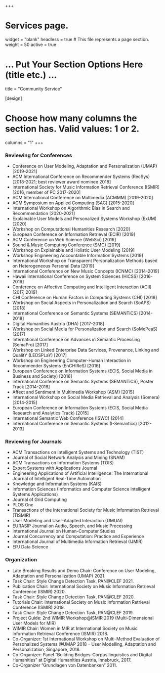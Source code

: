 +++
# Services page.
widget = "blank"
headless = true  # This file represents a page section.
weight = 50
active = true

# ... Put Your Section Options Here (title etc.) ...
title = "Community Service"

[design]
  # Choose how many columns the section has. Valid values: 1 or 2.
  columns = "1"
+++

### Reviewing for Conferences

* Conference on User Modeling, Adaptation and Personalization (UMAP) [2019-2021]
* ACM International Conference on Recommender Systems (RecSys) [2018-2021; best reviewer award nominee 2018]
* International Society for Music Information Retrieval Conference (ISMIR) [2016, member of PC 2017-2020]
* ACM International Conference on Multimedia (ACMMM) [2019-2020]
* ACM Symposium on Applied Computing (SAC) [2015-2020]
* International Workshop on Algorithmic Bias in Search and Recommendation [2020-2021]
* Explainable User Models and Personalized Systems Workshop (ExUM) [2020]
* Workshop on Computational Humanities Research [2020]
* European Conference on Information Retrieval (ECIR) [2019]
* ACM Conference on Web Science (WebSci) [2019]
* Sound & Music Computing Conference (SMC) [2019]
* Workshop on Explainable and Holistic User Modeling [2019]
* Workshop Engineering Accountable Information Systems [2019]
* International Workshop on Transparent Personalization Methods based on Heterogeneous Personal Data [2019]
* International Conference on New Music Concepts (ICNMC) [2014-2019]
* Hawaii International Conference on System Sciences (HICSS) [2016-2019]
* Conference on Affective Computing and Intelligent Interaction (ACII) [2017, 2019]
* CHI Conference on Human Factors in Computing Systems (CHI) [2018]
* Workshop on Social Aspects in Personalization and Search (SoAPS) [2018]
* International Conference on Semantic Systems (SEMANTiCS) [2014-2018]
* Digital Humanities Austria (DHA) [2017-2018]
* Workshop on Social Media for Personalization and Search (SoMePeaS) [2017]
* International Conference on Advances in Semantic Processing (SemaPro) [2017]
* Workshop on Linked Enterprise Data Services, Provenance, Linking and QualitY (LEDSPLaY) [2017]
* Workshop on Engineering Computer-Human Interaction in Recommender Systems (EnCHIReS) [2016]
* European Conference on Information Systems (ECIS, Social Media in Business and Society) [2016]
* International Conference on Semantic Systems (SEMANTiCS), Poster Track [2014-2016]
* Affect and Sentiment in Multimedia Workshop (ASM) [2015]
* International Workshop on Social Media Retrieval and Analysis (Somera) [2014-2015]
* European Conference on Information Systems (ECIS, Social Media Research and Analytics Track) [2015]
* International Semantic Web Conference (ISWC) [2014]
* International Conference on Semantic Systems (I-Semantics) [2012-2013]

### Reviewing for Journals
* ACM Transactions on Intelligent Systems and Technology (TIST)
* Journal of Social Network Analysis and Mining (SNAM)
* ACM Transactions on Information Systems (TOIS)
* Expert Systems with Applications Journal
* Engineering Applications of Artificial Intelligence: The International Journal of Intelligent Real-Time Automation
* Knowledge and Information Systems (KAIS)
* Information Sciences (Informatics and Computer Science Intelligent Systems Applications)
* Journal of Grid Computing
* PLOS One
* Transactions of the International Society for Music Information Retrieval (TISMIR)
* User Modeling and User-Adapted Interaction (UMUAI)
* EURASIP Journal on Audio, Speech, and Music Processing
* International Journal on Human-Computer Studies
* Journal Concurrency and Computation: Practice and Experience
* International Journal of Multimedia Information Retrieval (IJMIR)
* EPJ Data Science 

### Organization
* Late Breaking Results and Demo Chair: Conference on User Modeling, Adaptation and Personalization (UMAP) 2021.
* Task Chair: Style Change Detection Task, PAN@CLEF 2021.
* Publication Chair: International Society on Music Information Retrieval Conference (ISMIR) 2020.
* Task Chair: Style Change Detection Task, PAN@CLEF 2020.
* Tutorials Chair: International Society on Music Information Retrieval Conference (ISMIR) 2019.
* Task Chair: Style Change Detection Task, PAN@CLEF 2019.
* Project Guide: 2nd WiMIR Workshop@ISMIR 2019 (Multi-Dimensional User Models for MIR)
* WiMIR Chair: Women in MIR at International Society on Music Information Retrieval Conference (ISMIR) 2018.
* Co-Organizer: 1st International Workshop on Multi-Method Evaluation of Personalized Systems @UMAP 2018 – User Modelling, Adaptation and Personalization, Singapore, 2018.
* Co-Organizer: Panel “Building Bridges-Corpus linguistics and Digital Humanities” at Digital Humanities Austria, Innsbruck, 2017.
* Co-Organizer ”Grundlagen von Datenbanken“ 2011.
